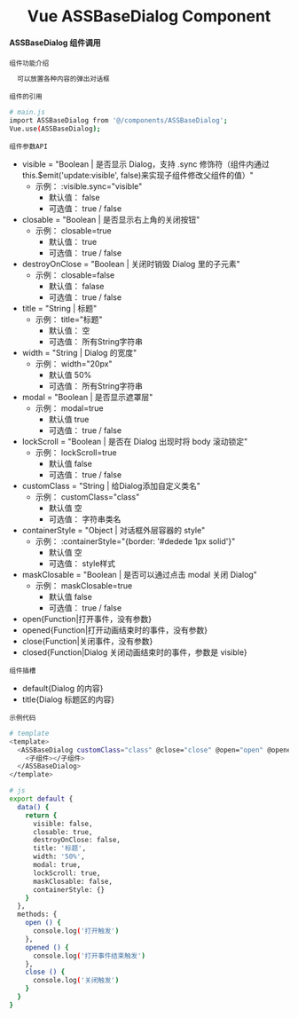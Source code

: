 <h1 align="center">
 Vue ASSBaseDialog Component
</h1>

#### ASSBaseDialog 组件调用

`组件功能介绍`

```bash
  可以放置各种内容的弹出对话框
```

`组件的引用`

```bash
# main.js
import ASSBaseDialog from '@/components/ASSBaseDialog';
Vue.use(ASSBaseDialog);
```

`组件参数API`
- visible = "Boolean | 是否显示 Dialog，支持 .sync 修饰符（组件内通过 this.$emit('update:visible', false)来实现子组件修改父组件的值）"
  - 示例： :visible.sync="visible"
    - 默认值： false
    - 可选值： true / false 
- closable = "Boolean | 是否显示右上角的关闭按钮"
  - 示例： closable=true
    - 默认值： true
    - 可选值： true / false
- destroyOnClose = "Boolean | 关闭时销毁 Dialog 里的子元素"
  - 示例： closable=false
    - 默认值： falase
    - 可选值： true / false
- title = "String | 标题"
  - 示例： title="标题"
    - 默认值： 空
    - 可选值： 所有String字符串
- width = "String | Dialog 的宽度"
  - 示例： width="20px"
    - 默认值 50%
    - 可选值： 所有String字符串
- modal = "Boolean | 是否显示遮罩层"
  - 示例： modal=true
    - 默认值 true
    - 可选值： true / false
- lockScroll = "Boolean | 是否在 Dialog 出现时将 body 滚动锁定"
  - 示例： lockScroll=true
    - 默认值 false
    - 可选值： true / false
- customClass = "String | 给Dialog添加自定义类名"
  - 示例： customClass="class"
    - 默认值 空
    - 可选值： 字符串类名
- containerStyle = "Object | 对话框外层容器的 style"
  - 示例： :containerStyle="{border: '#dedede 1px solid'}"
    - 默认值 空
    - 可选值： style样式
- maskClosable = "Boolean | 是否可以通过点击 modal 关闭 Dialog"
  - 示例： maskClosable=true
    - 默认值 false
    - 可选值： true / false
- open{Function|打开事件，没有参数}
- opened{Function|打开动画结束时的事件，没有参数}
- close{Function|关闭事件，没有参数}
- closed{Function|Dialog 关闭动画结束时的事件，参数是 visible}

`组件插槽`

- default{Dialog 的内容}
- title{Dialog 标题区的内容}

`示例代码`

```bash
# template
<template>
  <ASSBaseDialog customClass="class" @close="close" @open="open" @opened="opened" :visible.sync="visible" :closable="closable" :destroyOnClose="destroyOnClose" :title="title" :width="width" :modal="modal" :lockScroll="lockScroll" :maskClosable="maskClosable" :containerStyle="containerStyle">
    <子组件></子组件>
  </ASSBaseDialog>
</template>

# js
export default {
  data() {
    return {
      visible: false,
      closable: true,
      destroyOnClose: false,
      title: '标题',
      width: '50%',
      modal: true,
      lockScroll: true,
      maskClosable: false,
      containerStyle: {}
    }
  },
  methods: {
    open () {
      console.log('打开触发')
    },
    opened () {
      console.log('打开事件结束触发')
    },
    close () {
      console.log('关闭触发')
    }
  }
}
```
